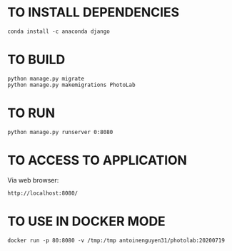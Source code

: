 # TO INSTALL DEPENDENCIES
```
conda install -c anaconda django 
```

# TO BUILD

```
python manage.py migrate
python manage.py makemigrations PhotoLab
```

# TO RUN

```
python manage.py runserver 0:8080
```
# TO ACCESS TO APPLICATION
 
Via web browser:
```
http://localhost:8080/
```
# TO USE IN DOCKER MODE
```
docker run -p 80:8080 -v /tmp:/tmp antoinenguyen31/photolab:20200719
```
